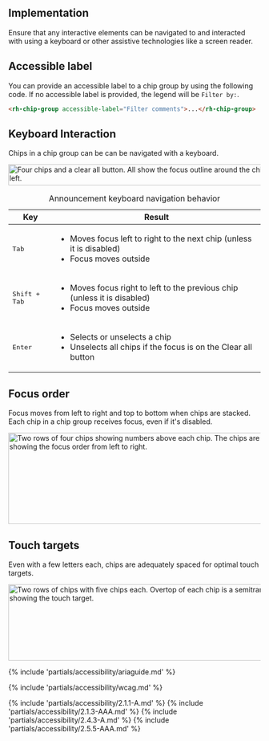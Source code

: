 ## Implementation

Ensure that any interactive elements can be navigated to and interacted with using a keyboard or other assistive technologies like a screen reader.

## Accessible label

You can provide an accessible label to a chip group by using the following code. If no accessible label is provided, the legend will be `Filter by:`.

```html rh-code-block
<rh-chip-group accessible-label="Filter comments">...</rh-chip-group>
```

## Keyboard Interaction

Chips in a chip group can be can be navigated with a keyboard.

<uxdot-example color-palette="lightest">
  <img src="../chip-a11y-keyboard-interactions.svg"
        alt="Four chips and a clear all button. All show the focus outline around the chip text. The legend exists on the left."
        width="720"
        height="42">
</uxdot-example>

<rh-table>
  <table>
    <caption class="visually-hidden">Announcement keyboard navigation behavior</caption>
    <thead>
      <tr>
        <th scope="col">Key</th>
        <th scope="col">Result</th>
      </tr>
    </thead>
    <tbody>
      <tr>
        <td scope="row"><kbd>Tab</kbd></td>
        <td>
          <ul>
            <li>Moves focus left to right to the next chip (unless it is disabled)</li>
            <li>Focus moves outside</li>
          </ul>
        </td>
      </tr>
      <tr>
        <td scope="row"><kbd>Shift + Tab</kbd></td>
        <td>
          <ul>
            <li>Moves focus right to left to the previous chip (unless it is disabled)</li>
            <li>Focus moves outside</li>
          </ul>
        </td>
      </tr>
      <tr>
        <td scope="row"><kbd>Enter</kbd></td>
        <td>
          <ul>
            <li>Selects or unselects a chip</li>
            <li>Unselects all chips if the focus is on the Clear all button</li>
          </ul>
        </td>
      </tr>
    </tbody>
  </table>
</rh-table>

## Focus order

Focus moves from left to right and top to bottom when chips are stacked. Each chip in a chip group receives focus, even if it's disabled.

<uxdot-example color-palette="lightest">
  <img src="../chip-a11y-focus-order.svg"
        alt="Two rows of four chips showing numbers above each chip. The chips are numbered 1-4 in each row, showing the focus order from left to right."
        width="720"
        height="182">
</uxdot-example>

## Touch targets

Even with a few letters each, chips are adequately spaced for optimal touch targets.

<uxdot-example color-palette="lightest">
  <img src="../chip-a11y-touch-targets.svg"
        alt="Two rows of chips with five chips each. Overtop of each chip is a semitransparent circle showing the touch target."
        width="602"
        height="152">
</uxdot-example>

{% include 'partials/accessibility/ariaguide.md' %}

{% include 'partials/accessibility/wcag.md' %}

{% include 'partials/accessibility/2.1.1-A.md' %}
{% include 'partials/accessibility/2.1.3-AAA.md' %}
{% include 'partials/accessibility/2.4.3-A.md' %}
{% include 'partials/accessibility/2.5.5-AAA.md' %}
